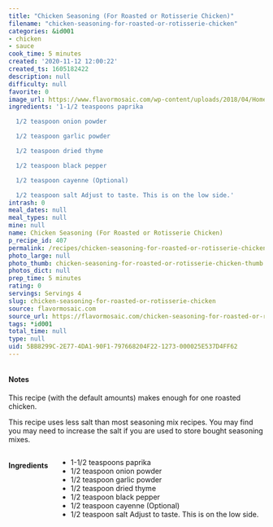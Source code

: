 ```yaml
---
title: "Chicken Seasoning (For Roasted or Rotisserie Chicken)"
filename: "chicken-seasoning-for-roasted-or-rotisserie-chicken"
categories: &id001
- chicken
- sauce
cook_time: 5 minutes
created: '2020-11-12 12:00:22'
created_ts: 1605182422
description: null
difficulty: null
favorite: 0
image_url: https://www.flavormosaic.com/wp-content/uploads/2018/04/Homemade-Rotisserie-Chicken-Seasoning-Mix-4-667x1000.jpg
ingredients: '1-1/2 teaspoons paprika

  1/2 teaspoon onion powder

  1/2 teaspoon garlic powder

  1/2 teaspoon dried thyme

  1/2 teaspoon black pepper

  1/2 teaspoon cayenne (Optional)

  1/2 teaspoon salt Adjust to taste. This is on the low side.'
intrash: 0
meal_dates: null
meal_types: null
mine: null
name: Chicken Seasoning (For Roasted or Rotisserie Chicken)
p_recipe_id: 407
permalink: /recipes/chicken-seasoning-for-roasted-or-rotisserie-chicken
photo_large: null
photo_thumb: chicken-seasoning-for-roasted-or-rotisserie-chicken-thumb.jpg
photos_dict: null
prep_time: 5 minutes
rating: 0
servings: Servings 4
slug: chicken-seasoning-for-roasted-or-rotisserie-chicken
source: flavormosaic.com
source_url: https://flavormosaic.com/chicken-seasoning-for-roasted-or-rotisserie-chicken/
tags: *id001
total_time: null
type: null
uid: 5BB8299C-2E77-4DA1-90F1-797668204F22-1273-000025E537D4FF62
---
```

<div class="large-8 medium-7 columns" id="writeup">		<div id="notes"><h4>Notes</h4>
<div class="box box-notes"><p>This recipe (with the default amounts) makes enough for one roasted chicken.</p>
<p>This recipe uses less salt than most seasoning mix recipes. You may find you may need to increase the salt if you are used to store bought seasoning mixes.</p>
</div></div>	</div><!-- #writeup -->
</div><!-- #row-one -->
<div class="row" id="row-two">	<div class="medium-4 small-5 columns" id="ingredients"><h4>Ingredients</h4><div class="box box-ingredients content"><ul>
<li>1-1/2 teaspoons paprika</li>
<li>1/2 teaspoon onion powder</li>
<li>1/2 teaspoon garlic powder</li>
<li>1/2 teaspoon dried thyme</li>
<li>1/2 teaspoon black pepper</li>
<li>1/2 teaspoon cayenne (Optional)</li>
<li>1/2 teaspoon salt Adjust to taste. This is on the low side.</li>
</ul>
</div>	</div>	<div class="medium-6 small-7 columns" id="directions">	</div>
